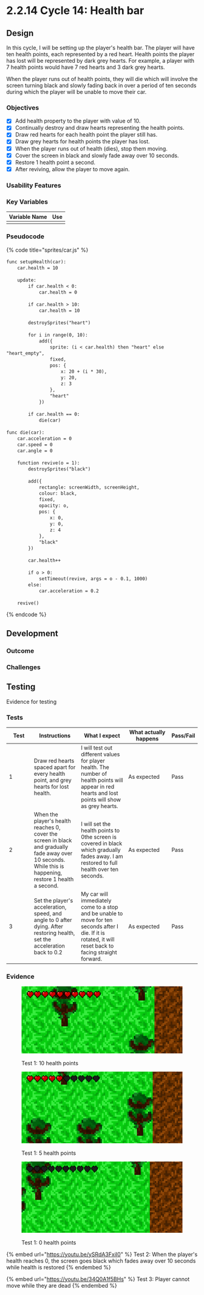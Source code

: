# 2.2.14 Cycle 14: Health bar

## Design

In this cycle, I will be setting up the player's health bar. The player will have ten health points, each represented by a red heart. Health points the player has lost will be represented by dark grey hearts. For example, a player with 7 health points would have 7 red hearts and 3 dark grey hearts.&#x20;

When the player runs out of health points, they will die which will involve the screen turning black and slowly fading back in over a period of ten seconds during which the player will be unable to move their car.

### Objectives

* [x] Add health property to the player with value of 10.
* [x] Continually destroy and draw hearts representing the health points.
* [x] Draw red hearts for each health point the player still has.
* [x] Draw grey hearts for health points the player has lost.
* [x] When the player runs out of health (dies), stop them moving.
* [x] Cover the screen in black and slowly fade away over 10 seconds.
* [x] Restore 1 health point a second.
* [x] After reviving, allow the player to move again.

### Usability Features

### Key Variables

| Variable Name | Use |
| ------------- | --- |
|               |     |

### Pseudocode

{% code title="sprites/car.js" %}
```
func setupHealth(car):
    car.health = 10
    
    update:
        if car.health < 0:
            car.health = 0
            
        if car.health > 10:
            car.health = 10
            
        destroySprites("heart")
        
        for i in range(0, 10):
            add({
                sprite: (i < car.health) then "heart" else "heart_empty",
                fixed,
                pos: {
                    x: 20 + (i * 30),
                    y: 20,
                    z: 3
                },
                "heart"
            })
            
        if car.health == 0:
            die(car)
            
func die(car):
    car.acceleration = 0
    car.speed = 0
    car.angle = 0
    
    function revive(o = 1):
        destroySprites("black")
        
        add({
            rectangle: screenWidth, screenHeight,
            colour: black,
            fixed,
            opacity: o,
            pos: {
                x: 0,
                y: 0,
                z: 4
            },
            "black"
        })
        
        car.health++
        
        if o > 0:
            setTimeout(revive, args = o - 0.1, 1000)
        else:
            car.acceleration = 0.2
            
    revive()
```
{% endcode %}

## Development

### Outcome



### Challenges



## Testing

Evidence for testing

### Tests

<table><thead><tr><th width="95">Test</th><th width="158">Instructions</th><th width="171">What I expect</th><th width="174">What actually happens</th><th>Pass/Fail</th></tr></thead><tbody><tr><td>1</td><td>Draw red hearts spaced apart for every health point, and grey hearts for lost health.</td><td>I will test out different values for player health. The number of health points will appear in red hearts and lost points will show as grey hearts.</td><td>As expected</td><td>Pass</td></tr><tr><td>2</td><td>When the player's health reaches 0, cover the screen in black and gradually fade away over 10 seconds. While this is happening, restore 1 health a second.</td><td>I will set the health points to 0the screen is covered in black which gradually fades away. I am restored to full health over ten seconds.</td><td>As expected</td><td>Pass</td></tr><tr><td>3</td><td>Set the player's acceleration, speed, and angle to 0 after dying. After restoring health, set the acceleration back to 0.2</td><td>My car will immediately come to a stop and be unable to move for ten seconds after I die. If it is rotated, it will reset back to facing straight forward.</td><td>As expected</td><td>Pass</td></tr></tbody></table>

### Evidence

<figure><img src="../.gitbook/assets/image (61).png" alt=""><figcaption><p>Test 1: 10 health points</p></figcaption></figure>

<figure><img src="../.gitbook/assets/image (62).png" alt=""><figcaption><p>Test 1: 5 health points</p></figcaption></figure>

<figure><img src="../.gitbook/assets/image (63).png" alt=""><figcaption><p>Test 1: 0 health points</p></figcaption></figure>

{% embed url="https://youtu.be/ySRdA3FxiI0" %}
Test 2: When the player's health reaches 0, the screen goes black which fades away over 10 seconds while health is restored
{% endembed %}

{% embed url="https://youtu.be/34Q0A1f5BHs" %}
Test 3: Player cannot move while they are dead
{% endembed %}
